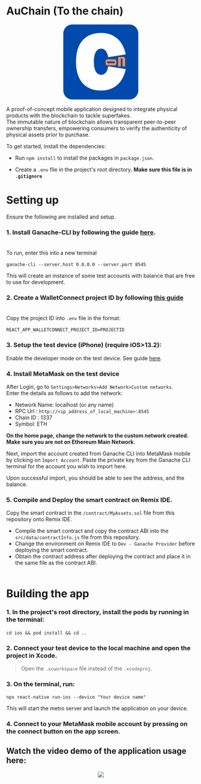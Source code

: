 # AuChain (To the chain)

<div align="center">
<img src="./assets/image/logo.png" alt="logo" style="border-radius: 24px; height: 200px" />
</div>

A proof-of-concept mobile application designed to integrate physical products with the blockchain to tackle superfakes.</br>
The immutable nature of blockchain allows transparent peer-to-peer ownership transfers, empowering consumers to verify the authenticity of physical assets prior to purchase.

To get started, install the dependencies:

- Run `npm install` to install the packages in `package.json`.

- Create a `.env` file in the project's root directory.
  **Make sure this file is in `.gitignore`** </br>

# Setting up </br>

Ensure the following are installed and setup.

### **1. Install Ganache-CLI by following the guide [here](https://docs.nethereum.com/en/latest/ethereum-and-clients/ganache-cli/).** </br></br>

To run, enter this into a new terminal

```
ganache-cli --server.host 0.0.0.0 --server.port 8545
```

This will create an instance of some test accounts with balance that are free to use for development.

### **2. Create a WalletConnect project ID by following [this guide](https://docs.walletconnect.com/web3inbox/cloud-setup)**</br></br>

Copy the project ID into `.env` file in the format:</br>

```
REACT_APP_WALLETCONNECT_PROJECT_ID=PROJECTID
```

### **3. Setup the test device (iPhone) (require iOS>13.2):** </br>

Enable the developer mode on the test device. See guide [here](https://developer.apple.com/documentation/xcode/enabling-developer-mode-on-a-device).</br>

### **4. Install MetaMask on the test device** </br>

After Login, go to `Settings>Networks>Add Network>Custom networks`. </br>
Enter the details as follows to add the network:

- Network Name: localhost (or any name)
- RPC Url : `http://<ip_address_of_local_machine>:8545`
- Chain ID : 1337
- Symbol: ETH

**On the home page, change the network to the custom network created. Make sure you are not on Ethereum Main Network.**

Next, import the account created from Ganache CLI into MetaMask mobile by clicking on `Import Account`. Paste the private key from the Ganache CLI terminal for the account you wish to import here. </br>

Upon successful import, you should be able to see the address, and the balance.

### **5. Compile and Deploy the smart contract on Remix IDE.**

Copy the smart contract in the `/contract/MyAssets.sol` file from this repository onto Remix IDE.

- Compile the smart contract and copy the contract ABI into the `src/data/contractInfo.js` file from this repository.
- Change the environment on Remix IDE to `Dev - Ganache Provider` before deploying the smart contract.
- Obtain the contract address after deploying the contract and place it in the same file as the contract ABI.</br></br>

# Building the app

### **1. In the project's root directory, install the pods by running in the terminal:**</br>

```
cd ios && pod install && cd ..
```

### **2. Connect your test device to the local machine and open the project in Xcode.**</br>

> Open the `.xcworkspace` file instead of the `.xcodeproj`.

### **3. On the terminal, run:**</br>

```
npx react-native run-ios --device "Your device name"
```

This will start the metro server and launch the application on your device.

### **4. Connect to your MetaMask mobile account by pressing on the connect button on the app screen.**

## Watch the video demo of the application usage here:

<div align="center">
<a href="https://youtu.be/n4h98Vq099M"><img src="https://img.youtube.com/vi/n4h98Vq099M/0.jpg" width="40%"></a>
</div>
<!-- [![AuChain](https://img.youtube.com/vi/n4h98Vq099M/0.jpg)](https://www.youtube.com/watch?v=n4h98Vq099M) -->
